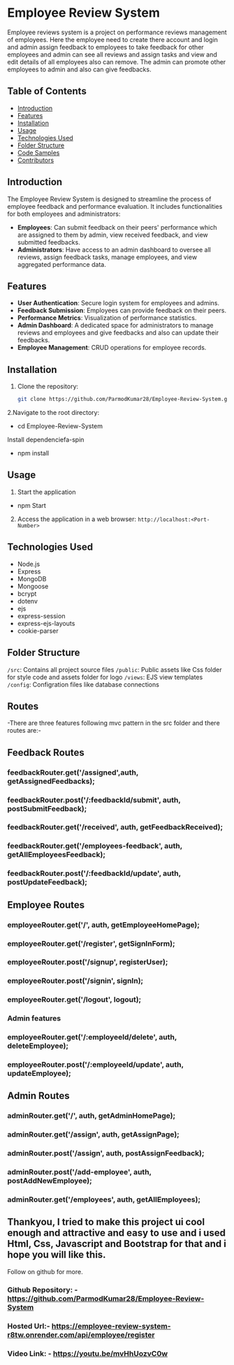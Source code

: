 # Employee Review System

Employee reviews system is a project on performance reviews management of employees. Here the employee need to create there account and login and admin assign feedback to employees to take feedback
for other employees and admin can see all reviews and assign tasks and view and edit details of all employees also can remove. The admin can promote other employees to admin and also can give feedbacks.

## Table of Contents

- [Introduction](#introduction)
- [Features](#features)
- [Installation](#installation)
- [Usage](#usage)
- [Technologies Used](#technologies-used)
- [Folder Structure](#folder-structure)
- [Code Samples](#code-samples)
- [Contributors](#contributors)


## Introduction

The Employee Review System is designed to streamline the process of employee feedback and performance evaluation. It includes functionalities for both employees and administrators:

- **Employees**: Can submit feedback on their peers' performance which are assigned to them by admin, view received feedback, and view submitted feedbacks.
- **Administrators**: Have access to an admin dashboard to oversee all reviews, assign feedback tasks, manage employees, and view aggregated performance data.

## Features

- **User Authentication**: Secure login system for employees and admins.
- **Feedback Submission**: Employees can provide feedback on their peers.
- **Performance Metrics**: Visualization of performance statistics.
- **Admin Dashboard**: A dedicated space for administrators to manage reviews and employees and give feedbacks and also can update their feedbacks.
- **Employee Management**: CRUD operations for employee records.

## Installation

1. Clone the repository:
   ```bash
   git clone https://github.com/ParmodKumar28/Employee-Review-System.git

2.Navigate to the root directory:
- cd Employee-Review-System

Install dependenciefa-spin
- npm install

## Usage

1. Start the application
- npm Start

2. Access the application in a web browser: `http://localhost:<Port-Number>`

## Technologies Used

- Node.js
- Express
- MongoDB 
- Mongoose 
- bcrypt 
- dotenv 
- ejs
- express-session 
- express-ejs-layouts 
- cookie-parser 

## Folder Structure 
`/src`: Contains all project source files 
`/public`: Public assets like Css folder for style code and assets folder for logo
`/views`: EJS view templates 
`/config`: Configration files like database connections

## Routes
-There are three features following mvc pattern in the src folder and there routes are:-

## Feedback Routes
### feedbackRouter.get('/assigned',auth, getAssignedFeedbacks);
### feedbackRouter.post('/:feedbackId/submit', auth, postSubmitFeedback);
### feedbackRouter.get('/received', auth, getFeedbackReceived);
### feedbackRouter.get('/employees-feedback', auth, getAllEmployeesFeedback);
### feedbackRouter.post('/:feedbackId/update', auth, postUpdateFeedback);
   
## Employee Routes
### employeeRouter.get('/', auth, getEmployeeHomePage);
### employeeRouter.get('/register', getSignInForm);
### employeeRouter.post('/signup', registerUser);
### employeeRouter.post('/signin', signIn);
### employeeRouter.get('/logout', logout);
### Admin features
### employeeRouter.get('/:employeeId/delete', auth, deleteEmployee);
### employeeRouter.post('/:employeeId/update', auth, updateEmployee);

## Admin Routes
### adminRouter.get('/', auth, getAdminHomePage);
### adminRouter.get('/assign', auth, getAssignPage);
### adminRouter.post('/assign', auth, postAssignFeedback);
### adminRouter.post('/add-employee', auth, postAddNewEmployee);
### adminRouter.get('/employees', auth, getAllEmployees);

## Thankyou, I tried to make this project ui cool enough and attractive and easy to use and i used Html, Css, Javascript and Bootstrap for that and i hope you will like this.
Follow on github for more.

### Github Repository: - https://github.com/ParmodKumar28/Employee-Review-System
### Hosted Url:-  https://employee-review-system-r8tw.onrender.com/api/employee/register
### Video Link: - https://youtu.be/mvHhUozvC0w
